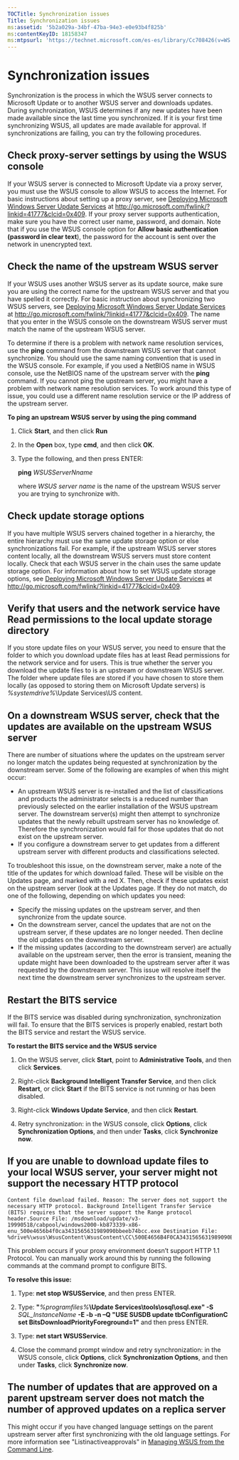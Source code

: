 ```yaml
---
TOCTitle: Synchronization issues
Title: Synchronization issues
ms:assetid: '5b2a029a-34bf-47ba-94e3-e0e93b4f825b'
ms:contentKeyID: 18158347
ms:mtpsurl: 'https://technet.microsoft.com/es-es/library/Cc708426(v=WS.10)'
---
```


Synchronization issues
======================

Synchronization is the process in which the WSUS server connects to Microsoft Update or to another WSUS server and downloads updates. During synchronization, WSUS determines if any new updates have been made available since the last time you synchronized. If it is your first time synchronizing WSUS, all updates are made available for approval. If synchronizations are failing, you can try the following procedures.

Check proxy-server settings by using the WSUS console
-----------------------------------------------------

If your WSUS server is connected to Microsoft Update via a proxy server, you must use the WSUS console to allow WSUS to access the Internet. For basic instructions about setting up a proxy server, see [Deploying Microsoft Windows Server Update Services](http://go.microsoft.com/fwlink/?linkid=41777) at http://go.microsoft.com/fwlink/?linkid=41777&clcid=0x409. If your proxy server supports authentication, make sure you have the correct user name, password, and domain. Note that if you use the WSUS console option for **Allow basic authentication (password in clear text**), the password for the account is sent over the network in unencrypted text.

Check the name of the upstream WSUS server
------------------------------------------

If your WSUS uses another WSUS server as its update source, make sure you are using the correct name for the upstream WSUS server and that you have spelled it correctly. For basic instruction about synchronizing two WSUS servers, see [Deploying Microsoft Windows Server Update Services](http://go.microsoft.com/fwlink/?linkid=41777) at http://go.microsoft.com/fwlink/?linkid=41777&clcid=0x409. The name that you enter in the WSUS console on the downstream WSUS server must match the name of the upstream WSUS server.

To determine if there is a problem with network name resolution services, use the **ping** command from the downstream WSUS server that cannot synchronize. You should use the same naming convention that is used in the WSUS console. For example, if you used a NetBIOS name in WSUS console, use the NetBIOS name of the upstream server with the **ping** command. If you cannot ping the upstream server, you might have a problem with network name resolution services. To work around this type of issue, you could use a different name resolution service or the IP address of the upstream server.

**To ping an upstream WSUS server by using the ping command**
1.  Click **Start**, and then click **Run**

2.  In the **Open** box, type **cmd**, and then click **OK**.

3.  Type the following, and then press ENTER:

    **ping** *WSUSServerNname*

    where *WSUS server name* is the name of the upstream WSUS server you are trying to synchronize with.

Check update storage options
----------------------------

If you have multiple WSUS servers chained together in a hierarchy, the entire hierarchy must use the same update storage option or else synchronizations fail. For example, if the upstream WSUS server stores content locally, all the downstream WSUS servers must store content locally. Check that each WSUS server in the chain uses the same update storage option. For information about how to set WSUS update storage options, see [Deploying Microsoft Windows Server Update Services](http://go.microsoft.com/fwlink/?linkid=41777) at http://go.microsoft.com/fwlink/?linkid=41777&clcid=0x409.

Verify that users and the network service have Read permissions to the local update storage directory
-----------------------------------------------------------------------------------------------------

If you store update files on your WSUS server, you need to ensure that the folder to which you download update files has at least Read permissions for the network service and for users. This is true whether the server you download the update files to is an upstream or downstream WSUS server. The folder where update files are stored if you have chosen to store them locally (as opposed to storing them on Microsoft Update servers) is *%systemdrive%*\\Update Services\\US content.

On a downstream WSUS server, check that the updates are available on the upstream WSUS server
---------------------------------------------------------------------------------------------

There are number of situations where the updates on the upstream server no longer match the updates being requested at synchronization by the downstream server. Some of the following are examples of when this might occur:

-   An upstream WSUS server is re-installed and the list of classifications and products the administrator selects is a reduced number than previously selected on the earlier installation of the WSUS upstream server. The downstream server(s) might then attempt to synchronize updates that the newly rebuilt upstream server has no knowledge of. Therefore the synchronization would fail for those updates that do not exist on the upstream server.
-   If you configure a downstream server to get updates from a different upstream server with different products and classifications selected.

To troubleshoot this issue, on the downstream server, make a note of the title of the updates for which download failed. These will be visible on the Updates page, and marked with a red X. Then, check if these updates exist on the upstream server (look at the Updates page. If they do not match, do one of the following, depending on which updates you need:

-   Specify the missing updates on the upstream server, and then synchronize from the update source.
-   On the downstream server, cancel the updates that are not on the upstream server, if these updates are no longer needed. Then decline the old updates on the downstream server.
-   If the missing updates (according to the downstream server) are actually available on the upstream server, then the error is transient, meaning the update might have been downloaded to the upstream server after it was requested by the downstream server. This issue will resolve itself the next time the downstream server synchronizes to the upstream server.

Restart the BITS service
------------------------

If the BITS service was disabled during synchronization, synchronization will fail. To ensure that the BITS services is properly enabled, restart both the BITS service and restart the WSUS service.

**To restart the BITS service and the WSUS service**
1.  On the WSUS server, click **Start**, point to **Administrative Tools**, and then click **Services**.

2.  Right-click **Background Intelligent Transfer Service**, and then click **Restart**, or click **Start** if the BITS service is not running or has been disabled.

3.  Right-click **Windows Update Service**, and then click **Restart**.

4.  Retry synchronization: in the WSUS console, click **Options**, click **Synchronization Options**, and then under **Tasks**, click **Synchronize now**.

If you are unable to download update files to your local WSUS server, your server might not support the necessary HTTP protocol
---------------------------------------------------------------------------------

```
Content file download failed. Reason: The server does not support the necessary HTTP protocol. Background Intelligent Transfer Service (BITS) requires that the server support the Range protocol header.Source File: /msdownload/update/v3-19990518/cabpool/windows2000-kb873339-x86-enu_500e4656b4f0ca3431565631989090bbeeb74bcc.exe Destination File: %drive%\wsus\WsusContent\WsusContent\CC\500E4656B4F0CA3431565631989090BBEEB74BCC.EXE.
```

This problem occurs if your proxy environment doesn’t support HTTP 1.1 Protocol. You can manually work around this by running the following commands at the command prompt to configure BITS.

**To resolve this issue:**
1.  Type: **net stop WSUSService**, and then press ENTER.

2.  Type: **"***%programfiles%***\\Update Services\\tools\\osql\\osql.exe"  -S** *SQL\_InstanceName* **-E -b -n –Q "USE SUSDB update tbConfigurationC set BitsDownloadPriorityForeground=1"** and then press ENTER.

3.  Type: **net start WSUSService**.

4.  Close the command prompt window and retry synchronization: in the WSUS console, click **Options**, click **Synchronization Options**, and then under **Tasks**, click **Synchronize now**.

The number of updates that are approved on a parent upstream server does not match the number of approved updates on a replica server
-------------------------------------------------------------------------------------------------------------------------------------

This might occur if you have changed language settings on the parent upstream server after first synchronizing with the old language settings. For more information see "Listinactiveapprovals" in [Managing WSUS from the Command Line](https://technet.microsoft.com/2686bd2b-910a-479b-961e-cea2a2028024).

